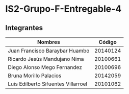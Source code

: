 # IS2-Grupo-F-Entregable-4
## Integrantes

| Nombres  | Código |
| ------------- | ------------- |
| Juan Francisco Baraybar Huambo  | 20140124  |
| Ricardo Jesús Mandujano Nima  | 20100661  |
| Diego Alonso Mego Fernandez  | 20100696  |
| Bruna Morillo Palacios  | 20142059  |
| Luis Edilberto Sifuentes Villarroel  | 20101062  |
